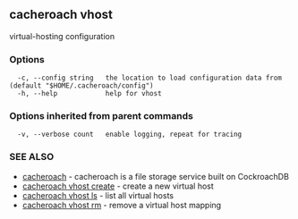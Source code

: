 ## cacheroach vhost

virtual-hosting configuration

### Options

```
  -c, --config string   the location to load configuration data from (default "$HOME/.cacheroach/config")
  -h, --help            help for vhost
```

### Options inherited from parent commands

```
  -v, --verbose count   enable logging, repeat for tracing
```

### SEE ALSO

* [cacheroach](cacheroach.md)	 - cacheroach is a file storage service built on CockroachDB
* [cacheroach vhost create](cacheroach_vhost_create.md)	 - create a new virtual host
* [cacheroach vhost ls](cacheroach_vhost_ls.md)	 - list all virtual hosts
* [cacheroach vhost rm](cacheroach_vhost_rm.md)	 - remove a virtual host mapping

